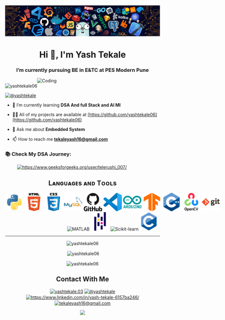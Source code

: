 ![MasterHead](https://github.com/rushikesh5035/rushikesh5035/blob/main/Profile%20Cover.png?raw=true)
<h1 align="center">Hi 👋, I'm Yash Tekale</h1>
<h3 align="center">I’m currently pursuing BE in E&TC at PES Modern Pune</h3>
<img align="right" alt="Coding" width="400" src="https://camo.githubusercontent.com/87af9a9fec730c94fc8b08eb21fa5ef6ab7831a67ba17bf8cc76696f6e4be1ef/68747470733a2f2f63646e2e6472696262626c652e636f6d2f75736572732f313138373833362f73637265656e73686f74732f363533393432392f70726f6772616d65722e676966">

<p align="left"> <img src="https://komarev.com/ghpvc/?username=yashtekale06&label=Profile%20views&color=0e75b6&style=flat" alt="yashtekale06" /> </p>

<p align="left"> <a href="https://twitter.com/@yashtekale" target="blank"><img src="https://img.shields.io/twitter/follow/@yashtekale?logo=twitter&style=for-the-badge" alt="@yashtekale" /></a> </p>

- 🌱 I’m currently learning **DSA And full Stack and AI Ml**

- 👨‍💻 All of my projects are available at [https://github.com/yashtekale06](https://github.com/yashtekale06)

- 💬 Ask me about **Embedded System**

- 📫 How to reach me **tekaleyash16@gmail.com**


<h3 align="left">📚 Check My DSA Journey:</h3>
<p align="left"> &nbsp;&nbsp;&nbsp;&nbsp;&nbsp;&nbsp;&nbsp;&nbsp;&nbsp;
<a href="https://auth.geeksforgeeks.org/user/https://www.geeksforgeeks.org/user/telerushi_007/" target="blank"><img align="center" src="https://raw.githubusercontent.com/rahuldkjain/github-profile-readme-generator/master/src/images/icons/Social/geeks-for-geeks.svg" alt="https://www.geeksforgeeks.org/user/telerushi_007/" height="30" width="40" /></a>
</p>   
<!--Languages and Tools Section-->       
<h2 align="center">Lᴀɴɢᴜᴀɢᴇs ᴀɴᴅ Tᴏᴏʟs</h2> 
<p align="center" style="width: 700px;">
  <img src="https://raw.githubusercontent.com/devicons/devicon/master/icons/python/python-original.svg" alt="Python" width="60" height="60"/>
  <img src="https://raw.githubusercontent.com/devicons/devicon/master/icons/html5/html5-original-wordmark.svg" alt="HTML" width="60" height="60"/>
  <img src="https://raw.githubusercontent.com/devicons/devicon/master/icons/css3/css3-original-wordmark.svg" alt="CSS" width="60" height="60"/>
  <img src="https://raw.githubusercontent.com/devicons/devicon/master/icons/mysql/mysql-original-wordmark.svg" alt="MySQL" width="60" height="60"/>
  <img src="https://raw.githubusercontent.com/devicons/devicon/master/icons/github/github-original-wordmark.svg" alt="GitHub" width="60" height="60"/>
  <img src="https://raw.githubusercontent.com/devicons/devicon/master/icons/vscode/vscode-original.svg" alt="VSCode" width="60" height="60"/>
  <img src="https://raw.githubusercontent.com/devicons/devicon/master/icons/arduino/arduino-original-wordmark.svg" alt="Arduino" width="60" height="60"/>
  <img src="https://raw.githubusercontent.com/devicons/devicon/master/icons/tensorflow/tensorflow-original.svg" alt="TensorFlow" width="60" height="60"/>
  <img src="https://raw.githubusercontent.com/devicons/devicon/master/icons/cplusplus/cplusplus-original.svg" alt="C++" width="60" height="60"/>
  <img src="https://raw.githubusercontent.com/devicons/devicon/master/icons/opencv/opencv-original-wordmark.svg" alt="OpenCV" width="60" height="60"/>
  <img src="https://raw.githubusercontent.com/devicons/devicon/master/icons/git/git-original-wordmark.svg" alt="Git" width="60" height="60"/>
  <img src="https://upload.wikimedia.org/wikipedia/commons/2/21/Matlab_Logo.png" alt="MATLAB" width="60" height="60"/>
  <img src="https://raw.githubusercontent.com/devicons/devicon/master/icons/pandas/pandas-original.svg" alt="Pandas" width="60" height="60"/>
  <img src="https://upload.wikimedia.org/wikipedia/commons/0/05/Scikit_learn_logo_small.svg" alt="Scikit-learn" width="60" height="60"/>
  <img src="https://raw.githubusercontent.com/devicons/devicon/master/icons/c/c-original.svg" alt="C" width="60" height="60"/>
</p>
<!--Start Intro-->               
<!-- <h2 align="center">Pʀᴏᴊᴇᴄᴛs</h2> 
<p align="center">

</p>
<br /> -->  

---
<div align="center">
  <p><img align="center" src="https://github-readme-stats.vercel.app/api/top-langs?username=yashtekale06&show_icons=true&locale=en&layout=compact" alt="yashtekale06" /></p>
 <p>&nbsp;<img align="center" src="https://github-readme-stats.vercel.app/api?username=yashtekale06&show_icons=true&locale=en" alt="yashtekale06" /></p>
  <p><img align="center" src="https://github-readme-streak-stats.herokuapp.com/?user=yashtekale06&" alt="yashtekale06" /></p>
</div>

<!--Contact Section--> 
<h2 align="center">Contact With  Me</h2>
<div align="center">
  <a href="https://instagram.com/yashtekale.03" target="blank"><img align="center" src="https://raw.githubusercontent.com/rahuldkjain/github-profile-readme-generator/master/src/images/icons/Social/instagram.svg" alt="yashtekale.03" height="30" width="40" /></a>
<a href="https://twitter.com/@yashtekale" target="blank"><img align="center" src="https://raw.githubusercontent.com/rahuldkjain/github-profile-readme-generator/master/src/images/icons/Social/twitter.svg" alt="@yashtekale" height="30" width="40" /></a>
<a href="https://linkedin.com/in/https://www.linkedin.com/in/yash-tekale-6157ba246/" target="blank"><img align="center" src="https://raw.githubusercontent.com/rahuldkjain/github-profile-readme-generator/master/src/images/icons/Social/linked-in-alt.svg" alt="https://www.linkedin.com/in/yash-tekale-6157ba246/" height="30" width="40" /></a>
<a href="mailto:tekaleyash16@gmail.com" target="_blank">
  <img align="center" src="https://i.pinimg.com/736x/a1/d1/4b/a1d14ba7881740c8c3e428a75132a2ae.jpg" alt="tekaleyash16@gmail.com" height="30" width="40" />
</a>
<!--Footer--> 
<p align="center">
  <img src="https://capsule-render.vercel.app/api?type=waving&color=gradient&height=65&section=footer"/>
</p>



